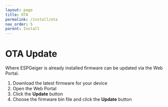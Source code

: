 ```yaml
---
layout: page
title: OTA
permalink: /install/ota
nav_order: 5
parent: Install
---
```


# OTA Update

Where ESPGeiger is already installed firmware can be updated via the Web Portal.

1. Download the latest firmware for your device
2. Open the Web Portal
3. Click the **Update** button
4. Choose the firmware bin file and click the **Update** button
